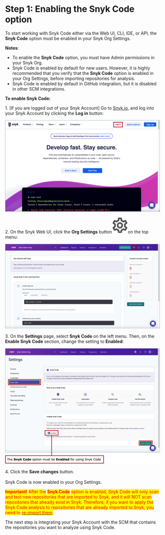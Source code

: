 # Step 1: Enabling the Snyk Code option

To start working with Snyk Code either via the Web UI, CLI, IDE, or API, the **Snyk Code** option must be enabled in your Snyk Org Settings.

**Notes**:

* To enable the **Snyk Code** option, you must have Admin permissions in your Snyk Org.
* Snyk Code is enabled by default for new users. However, it is highly recommended that you verify that the **Snyk Code** option is enabled in your Org Settings, before importing repositories for analysis.
* Snyk Code is enabled by default in GitHub integration, but it is disabled in other SCM integrations.

**To enable Snyk Code:**

1\. \[If you are logged out of your Snyk Account] Go to [Snyk.io](http://snyk.io), and log into your Snyk Account by clicking the **Log in** button:

![](<../../../../.gitbook/assets/Snyk Code - Log in button.png>)

2\. On the Snyk Web UI, click the **Org Settings** button<img src="../../../../.gitbook/assets/Org Settings button - Icon (1) (1) (1) (1) (1) (1) (1) (1) (1) (1) (1) (1) (1) (1) (1) (1) (1) (1) (1) (1) (7).png" alt="" data-size="line">on the top menu:

![](<../../../../.gitbook/assets/Snyk Code - Org Settings button (1).png>)

3\. On the **Settings** page, select **Snyk Code** on the left menu. Then, on the **Enable Snyk Code** section, change the setting to **Enabled**:

![](<../../../../.gitbook/assets/Snyk Code - Settings - Enable Snyk Code option .png>)

4\. Click the **Save changes** button.\
\
Snyk Code is now enabled in your Org Settings.

<mark style="color:red;">**Important!**</mark> <mark style="color:red;">After the</mark> <mark style="color:red;">**Snyk Code**</mark> <mark style="color:red;">option is enabled, Snyk Code will only scan and test new repositories that are imported to Snyk, and it will NOT scan repositories that already exist in Snyk. Therefore, if you want to apply the Snyk Code analysis to repositories that are already imported to Snyk, you need to</mark> [<mark style="color:red;">re-import them</mark>](step-3-importing-repositories-to-snyk-for-the-snyk-code-testing/re-importing-existing-repositories-for-the-snyk-code-test.md)<mark style="color:red;">.</mark>

The next step is integrating your Snyk Account with the SCM that contains the repositories you want to analyze using Snyk Code.
